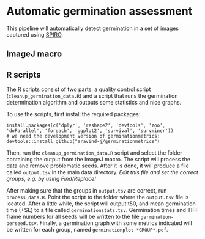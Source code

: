 # Automatic germination assessment

This pipeline will automatically detect germination in a set of images
captured using [SPIRO](https://github.com/jonasoh/spiro).

## ImageJ macro

## R scripts

The R scripts consist of two parts: a quality control script
(`cleanup_germination_data.R`) and a script that runs the germination
determination algorithm and outputs some statistics and nice graphs.

To use the scripts, first install the required packages:

```
install.packages(c('dplyr', 'reshape2', 'devtools', 'zoo', 'doParallel', 'foreach', 'ggplot2', 'survival', 'survminer'))
# we need the development version of germinationmetrics:
devtools::install_github("aravind-j/germinationmetrics")
```

Then, run the `cleanup_germination_data.R` script and select the folder
containing the output from the ImageJ macro. The script will process the
data and remove problematic seeds. After it is done, it will produce a file
called `output.tsv` in the main data directory. *Edit this file and set the
correct groups, e.g. by using Find/Replace!*

After making sure that the groups in `output.tsv` are correct, run
`process_data.R`. Point the script to the folder where the `output.tsv` file
is located. After a little while, the script will output t50, and mean
germination time (+SE) to a file called `germinationstats.tsv`. Germination
times and TIFF frame numbers for all seeds will be written to the file
`germination-perseed.tsv`. Finally, a germination graph with some metrics
indicated will be written for each group, named
`germinationplot-*GROUP*.pdf`.
